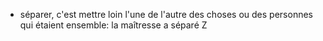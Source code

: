 - séparer, c'est mettre loin l'une de l'autre des choses ou des personnes qui étaient ensemble: la maîtresse a séparé Z